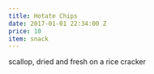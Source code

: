 ```yaml
---
title: Hotate Chips
date: 2017-01-01 22:34:00 Z
price: 10
item: snack
---
```


scallop, dried and fresh on a rice cracker